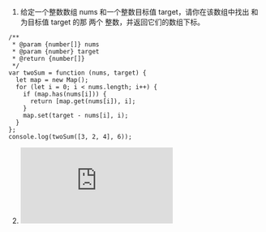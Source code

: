 1. 给定一个整数数组 nums 和一个整数目标值 target，请你在该数组中找出 和为目标值 target  的那 两个 整数，并返回它们的数组下标。
```
/**
 * @param {number[]} nums
 * @param {number} target
 * @return {number[]}
 */
var twoSum = function (nums, target) {
  let map = new Map();
  for (let i = 0; i < nums.length; i++) {
    if (map.has(nums[i])) {
      return [map.get(nums[i]), i];
    }
    map.set(target - nums[i], i);
  }
};
console.log(twoSum([3, 2, 4], 6));

```

2. ![js检测链表是否有环](https://www.cnblogs.com/heihei-haha/p/14828172.html)
